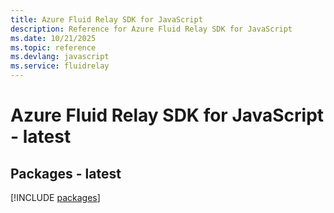 ```yaml
---
title: Azure Fluid Relay SDK for JavaScript
description: Reference for Azure Fluid Relay SDK for JavaScript
ms.date: 10/21/2025
ms.topic: reference
ms.devlang: javascript
ms.service: fluidrelay
---
```

# Azure Fluid Relay SDK for JavaScript - latest
## Packages - latest
[!INCLUDE [packages](fluid-relay-index.md)]